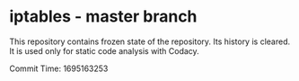 # iptables - master branch

This repository contains frozen state of the repository.
Its history is cleared. It is used only for static code
analysis with Codacy.

Commit Time: 1695163253